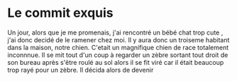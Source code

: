 # Le commit exquis

Un jour, alors que je me promenais,
j'ai rencontré un bébé chat trop cute
, j'ai donc decidé de le ramener chez moi.
Il y aura donc un troiseme habitant dans la maison, 
notre chien. C'etait un magnifique chien de race
totalement inconnnue. Il se mit tout d'un coup à regarder 
un zèbre sortant tout droit de son bureau après s'être roulé au sol
alors il se fit viré car il était 
beaucoup trop rayé pour un zèbre.
Il décida alors de devenir
